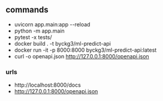 ## commands
- uvicorn app.main:app --reload
- python -m app.main
- pytest -x tests/
- docker build . -t byckg3/ml-predict-api
- docker run -it -p 8000:8000 byckg3/ml-predict-api:latest
- curl -o openapi.json http://127.0.0.1:8000/openapi.json

### urls
- http://localhost:8000/docs
- http://127.0.0.1:8000/openapi.json